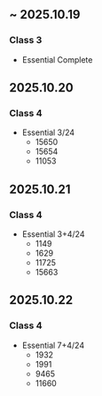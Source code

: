 ## ~ 2025.10.19
### Class 3  
- Essential Complete

## 2025.10.20
### Class 4  
- Essential 3/24  
  - 15650  
  - 15654
  - 11053

## 2025.10.21
### Class 4  
- Essential 3+4/24  
  - 1149
  - 1629
  - 11725
  - 15663

## 2025.10.22
### Class 4  
- Essential 7+4/24  
  - 1932
  - 1991
  - 9465
  - 11660